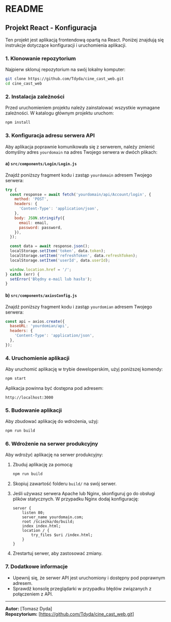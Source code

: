 # README

## Projekt React - Konfiguracja

Ten projekt jest aplikacją frontendową opartą na React. Poniżej znajdują się instrukcje dotyczące konfiguracji i uruchomienia aplikacji.

### 1. Klonowanie repozytorium

Najpierw sklonuj repozytorium na swój lokalny komputer:

```sh
git clone https://github.com/Tdyda/cine_cast_web.git
cd cine_cast_web
```

### 2. Instalacja zależności

Przed uruchomieniem projektu należy zainstalować wszystkie wymagane zależności. W katalogu głównym projektu uruchom:

```sh
npm install
```

### 3. Konfiguracja adresu serwera API

Aby aplikacja poprawnie komunikowała się z serwerem, należy zmienić domyślny adres `yourdomain` na adres Twojego serwera w dwóch plikach:

#### a) `src/components/Login/Login.js`

Znajdź poniższy fragment kodu i zastąp `yourdomain` adresem Twojego serwera:

```js
try {
  const response = await fetch('yourdomain/api/Account/login', {
    method: 'POST',
    headers: {
      'Content-Type': 'application/json',
    },
    body: JSON.stringify({
      email: email,
      password: password,
    }),
  });

  const data = await response.json();
  localStorage.setItem('token', data.token);
  localStorage.setItem('refreshToken', data.refreshToken);
  localStorage.setItem('userId', data.userId);

  window.location.href = '/';
} catch (err) {
  setError('Błędny e-mail lub hasło');
}
```

#### b) `src/components/axiosConfig.js`

Znajdź poniższy fragment kodu i zastąp `yourdomian` adresem Twojego serwera:

```js
const api = axios.create({
  baseURL: 'yourdomian/api',
  headers: {
    'Content-Type': 'application/json',
  },
});
```

### 4. Uruchomienie aplikacji

Aby uruchomić aplikację w trybie deweloperskim, użyj poniższej komendy:

```sh
npm start
```

Aplikacja powinna być dostępna pod adresem:

```
http://localhost:3000
```

### 5. Budowanie aplikacji

Aby zbudować aplikację do wdrożenia, użyj:

```sh
npm run build
```

### 6. Wdrożenie na serwer produkcyjny

Aby wdrożyć aplikację na serwer produkcyjny:

1. Zbuduj aplikację za pomocą:

   ```sh
   npm run build
   ```

2. Skopiuj zawartość folderu `build/` na swój serwer.

3. Jeśli używasz serwera Apache lub Nginx, skonfiguruj go do obsługi plików statycznych. W przypadku Nginx dodaj konfigurację:

   ```nginx
   server {
       listen 80;
       server_name yourdomain.com;
       root /ścieżka/do/build;
       index index.html;
       location / {
           try_files $uri /index.html;
       }
   }
   ```

4. Zrestartuj serwer, aby zastosować zmiany.

### 7. Dodatkowe informacje

- Upewnij się, że serwer API jest uruchomiony i dostępny pod poprawnym adresem.
- Sprawdź konsolę przeglądarki w przypadku błędów związanych z połączeniem z API.

---

**Autor:** [Tomasz Dyda]  
**Repozytorium:** [https://github.com/Tdyda/cine_cast_web.git]

